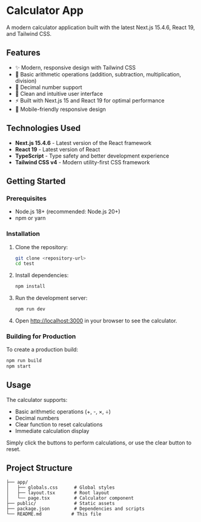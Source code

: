 # Calculator App

A modern calculator application built with the latest Next.js 15.4.6, React 19, and Tailwind CSS.

## Features

- ✨ Modern, responsive design with Tailwind CSS
- 🧮 Basic arithmetic operations (addition, subtraction, multiplication, division)
- 🔢 Decimal number support
- 🎯 Clean and intuitive user interface
- ⚡ Built with Next.js 15 and React 19 for optimal performance
- 📱 Mobile-friendly responsive design

## Technologies Used

- **Next.js 15.4.6** - Latest version of the React framework
- **React 19** - Latest version of React
- **TypeScript** - Type safety and better development experience
- **Tailwind CSS v4** - Modern utility-first CSS framework

## Getting Started

### Prerequisites

- Node.js 18+ (recommended: Node.js 20+)
- npm or yarn

### Installation

1. Clone the repository:
   ```bash
   git clone <repository-url>
   cd test
   ```

2. Install dependencies:
   ```bash
   npm install
   ```

3. Run the development server:
   ```bash
   npm run dev
   ```

4. Open [http://localhost:3000](http://localhost:3000) in your browser to see the calculator.

### Building for Production

To create a production build:

```bash
npm run build
npm start
```

## Usage

The calculator supports:
- Basic arithmetic operations (+, -, ×, ÷)
- Decimal numbers
- Clear function to reset calculations
- Immediate calculation display

Simply click the buttons to perform calculations, or use the clear button to reset.

## Project Structure

```
├── app/
│   ├── globals.css      # Global styles
│   ├── layout.tsx       # Root layout
│   └── page.tsx         # Calculator component
├── public/              # Static assets
├── package.json         # Dependencies and scripts
└── README.md           # This file
```
